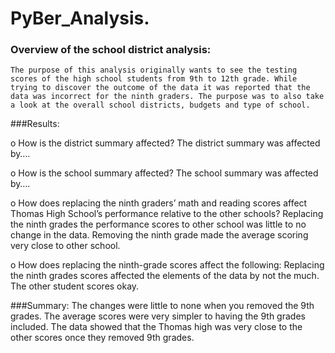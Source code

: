 # PyBer_Analysis.

### Overview of the school district analysis: 

    The purpose of this analysis originally wants to see the testing scores of the high school students from 9th to 12th grade. While trying to discover the outcome of the data it was reported that the data was incorrect for the ninth graders. The purpose was to also take a look at the overall school districts, budgets and type of school.

###Results: 
  
  o	How is the district summary affected?
     The district summary was affected by….
 
 o	How is the school summary affected?
    The school summary was affected by….

o	How does replacing the ninth graders’ math and reading scores affect Thomas High School’s performance relative to the other schools?
    Replacing the ninth grades the performance scores to other school was little to no change in the data. Removing the ninth grade made the average scoring very close to other school.
 
 o	How does replacing the ninth-grade scores affect the following:
    Replacing the ninth grades scores affected the elements of the data by not the much. The other student scores okay. 
    
###Summary: 
  The changes were little to none when you removed the 9th grades.
  The average scores were very simpler to having the 9th grades included.
  The data showed that the Thomas high was very close to the other scores once they removed 9th grades.

